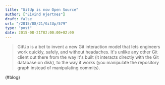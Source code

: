 ```yaml
---
title: "GitUp is now Open Source"
author: ["Eivind Hjertnes"]
draft: false
url: "/2015/08/21/GitUp/579"
type: "post"
date: 2015-08-21T02:00:00+02:00
---
```


> GitUp is a bet to invent a new Git interaction model that lets
> engineers work quickly, safely, and without headaches. It's unlike any
> other Git client out there from the way it's built (it interacts
> directly with the Git database on disk), to the way it works (you
> manipulate the repository graph instead of manipulating commits).

(#blog)
